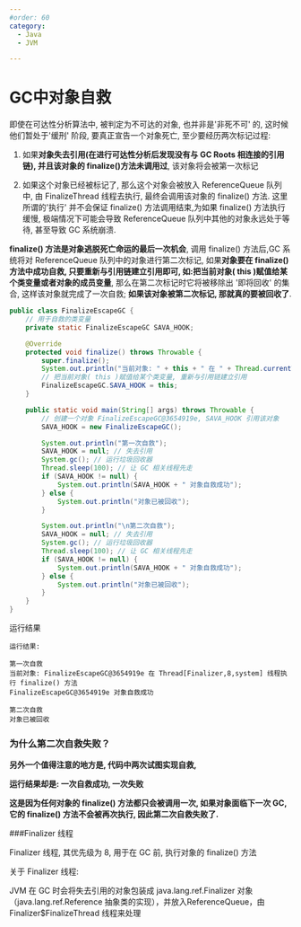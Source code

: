 ```yaml
---
#order: 60
category:
  - Java
  - JVM

---
```


# GC中对象自救

即使在可达性分析算法中, 被判定为不可达的对象, 也并非是'非死不可' 的, 这时候他们暂处于'缓刑' 阶段, 要真正宣告一个对象死亡, 至少要经历两次标记过程: 



1. 如果**对象失去引用(在进行可达性分析后发现没有与 GC Roots 相连接的引用链), 并且该对象的 finalize()方法未调用过**, 该对象将会被第一次标记



2. 如果这个对象已经被标记了, 那么这个对象会被放入 ReferenceQueue 队列中, 由 FinalizeThread 线程去执行, 最终会调用该对象的 finalize() 方法. 这里所谓的'执行' 并不会保证 finalize() 方法调用结束,为如果 finalize() 方法执行缓慢, 极端情况下可能会导致 ReferenceQueue 队列中其他的对象永远处于等待, 甚至导致 GC 系统崩溃.

**finalize() 方法是对象逃脱死亡命运的最后一次机会**, 调用 finalize() 方法后,GC 系统将对 ReferenceQueue 队列中的对象进行第二次标记, 如果**对象要在 finalize() 方法中成功自救, 只要重新与引用链建立引用即可, 如:把当前对象( this )赋值给某个类变量或者对象的成员变量**, 那么在第二次标记时它将被移除出 '即将回收' 的集合, 这样该对象就完成了一次自救; **如果该对象被第二次标记, 那就真的要被回收了**.    



```java
public class FinalizeEscapeGC {
	// 用于自救的类变量
	private static FinalizeEscapeGC SAVA_HOOK;

	@Override
	protected void finalize() throws Throwable {
		super.finalize();
		System.out.println("当前对象: " + this + " 在 " + Thread.currentThread() + " 线程执行 finalize() 方法");
		// 把当前对象( this )赋值给某个类变量, 重新与引用链建立引用
		FinalizeEscapeGC.SAVA_HOOK = this;
	}

	public static void main(String[] args) throws Throwable {
		// 创建一个对象 FinalizeEscapeGC@3654919e, SAVA_HOOK 引用该对象
		SAVA_HOOK = new FinalizeEscapeGC();

		System.out.println("第一次自救");
		SAVA_HOOK = null; // 失去引用
		System.gc(); // 运行垃圾回收器
		Thread.sleep(100); // 让 GC 相关线程先走
		if (SAVA_HOOK != null) {
			System.out.println(SAVA_HOOK + " 对象自救成功");
		} else {
			System.out.println("对象已被回收");
		}

		System.out.println("\n第二次自救");
		SAVA_HOOK = null; // 失去引用
		System.gc(); // 运行垃圾回收器
		Thread.sleep(100); // 让 GC 相关线程先走
		if (SAVA_HOOK != null) {
			System.out.println(SAVA_HOOK + " 对象自救成功");
		} else {
			System.out.println("对象已被回收");
		}
	}
}
```

运行结果

```
运行结果:

第一次自救
当前对象: FinalizeEscapeGC@3654919e 在 Thread[Finalizer,8,system] 线程执行 finalize() 方法
FinalizeEscapeGC@3654919e 对象自救成功

第二次自救
对象已被回收
```

### 为什么第二次自救失败？

**另外一个值得注意的地方是, 代码中两次试图实现自救,**

**运行结果却是: 一次自救成功, 一次失败**

**这是因为任何对象的 finalize() 方法都只会被调用一次, 如果对象面临下一次 GC, 它的 finalize() 方法不会被再次执行, 因此第二次自救失败了.**



###Finalizer 线程

Finalizer 线程, 其优先级为 8, 用于在 GC 前, 执行对象的 finalize() 方法

关于 Finalizer 线程:

JVM 在 GC 时会将失去引用的对象包装成 java.lang.ref.Finalizer 对象（java.lang.ref.Reference 抽象类的实现），并放入ReferenceQueue，由 Finalizer$FinalizeThread 线程来处理

